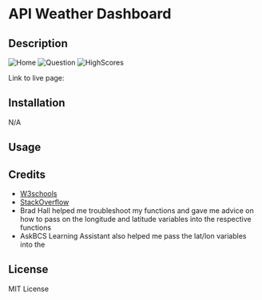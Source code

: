 # API Weather Dashboard

## Description


![Home](./assets/images/main.png)
![Question](./assets/images/question.png)
![HighScores](./assets/images/highscores.png)

Link to live page: 

## Installation
N/A

## Usage


## Credits 

- [W3schools](https://www.w3schools.com/jsref/met_loc_assign.asp)
- [StackOverflow](https://stackoverflow.com/questions/65908096/how-can-i-store-multiple-values-inside-one-localstorage-key)
- Brad Hall helped me troubleshoot my functions and gave me advice on how to pass on the longitude and latitude variables into the respective functions
- AskBCS Learning Assistant also helped me pass the lat/lon variables into the   

## License
MIT License
